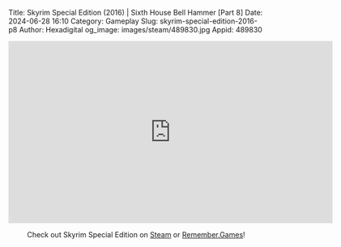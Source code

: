 Title: Skyrim Special Edition (2016) | Sixth House Bell Hammer [Part 8]
Date: 2024-06-28 16:10
Category: Gameplay
Slug: skyrim-special-edition-2016-p8
Author: Hexadigital
og_image: images/steam/489830.jpg
Appid: 489830

<center><iframe src="https://www.youtube.com/embed/GkxbahAdDf8?feature=oembed" allow="accelerometer; autoplay; encrypted-media; gyroscope; picture-in-picture" width="640" height="360" frameborder="0"></iframe>

Check out Skyrim Special Edition on [Steam](https://store.steampowered.com/app/489830/?curator_clanid=34633900) or [Remember.Games](https://remember.games/game/164/the-elder-scrolls-v-skyrim-special-edition/)!</center>